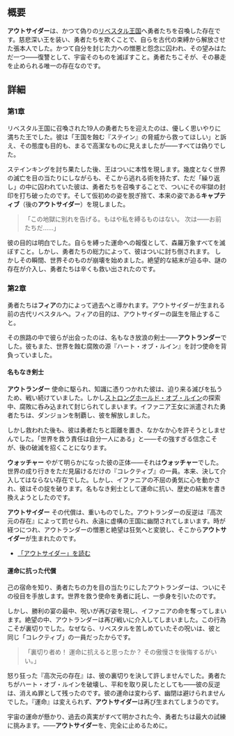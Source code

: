 <!-- title: アウトサイダー -->
<!-- quote: 「我が復讐は、これから始まるのだ！」 -->
<!-- chapters: 0, 1 -->
<!-- images: (リベスタル王――アウトサイダーの仮の姿), (キャプティブとの戦い), (アウトランダーの登場), (アウトランダーとの初対面), (第2章でのアウトランダー最期の瞬間)  -->
<!-- model: false -->

## 概要

**アウトサイダー**は、かつて偽りの[リベスタル王国](#entry:libestal-ficta-entry)へ勇者たちを召喚した存在です。慈悲深い王を装い、勇者たちを欺くことで、自らを古代の束縛から解放させた張本人でした。かつて自分を封じた力への憎悪と怨念に囚われ、その望みはただ一つ――復讐として、宇宙そのものを滅ぼすこと。勇者たちこそが、その暴走を止められる唯一の存在なのです。

## 詳細

### 第1章

リベスタル王国に召喚された19人の勇者たちを迎えたのは、優しく思いやりに満ちた王でした。彼は「王国を蝕む『ステイン』の脅威から救ってほしい」と訴え、その態度も目的も、まるで高潔なものに見えましたが――すべては偽りでした。

ステインキングを討ち果たした後、王はついに本性を現します。幾度となく世界の滅亡を目の当たりにしながらも、そこから逃れる術を持たず、ただ「繰り返し」の中に囚われていた彼は、勇者たちを召喚することで、ついにその牢獄の封印を打ち破ったのです。そして仮初めの姿を脱ぎ捨て、本来の姿である**キャプティブ**（後の**アウトサイダー**）を現しました。

> 「この地獄に別れを告げる。もはや私を縛るものはない。
> 次は――お前たちだ……」

彼の目的は明白でした。自らを縛った運命への報復として、森羅万象すべてを滅ぼすこと。しかし、勇者たちの総力によって、彼はついに討ち倒されます。
しかしその瞬間、世界そのものが崩壊を始めました。絶望的な結末が迫る中、謎の存在が介入し、勇者たちは辛くも救い出されたのです。

### 第2章

勇者たちは**フィア**の力によって過去へと導かれます。アウトサイダーが生まれる前の古代リベスタルへ。フィアの目的は、アウトサイダーの誕生を阻止すること。

その旅路の中で彼らが出会ったのは、名もなき放浪の剣士――**アウトランダー**でした。彼もまた、世界を蝕む腐敗の源『ハート・オブ・ルイン』を討つ使命を背負っていました。

#### 名もなき剣士

**アウトランダー**
使命に駆られ、知識に憑りつかれた彼は、迫り来る滅びを払うため、戦い続けていました。しかし[ストロングホールド・オブ・ルイン](#entry:stronghold-of-ruin-entry)の探索中、腐敗に呑み込まれて封じられてしまいます。イファニア王女に派遣された勇者たちは、ダンジョンを制覇し、彼を解放しました。

しかし救われた後も、彼は勇者たちと距離を置き、なかなか心を許そうとしませんでした。「世界を救う責任は自分一人にある」と――その強すぎる信念こそが、後の破滅を招くことになります。

**ウォッチャー**
やがて明らかになった彼の正体――それは**ウォッチャー**でした。世界の成り行きをただ見届けるだけの『コレクティブ』の一員。本来、決して介入してはならない存在でした。しかし、イファニアの不屈の勇気に心を動かされ、彼はその掟を破ります。名もなき剣士として運命に抗い、歴史の結末を書き換えようとしたのです。

**アウトサイダー**
その代償は、重いものでした。アウトランダーの反逆は『高次元の存在』によって罰せられ、永遠に虚構の王国に幽閉されてしまいます。時が経つにつれ、アウトランダーの憎悪と絶望は狂気へと変貌し、そこから**アウトサイダー**が生まれたのです。

- [「アウトサイダー」を読む](#text:the-outsider)

#### 運命に抗った代償

己の宿命を知り、勇者たちの力を目の当たりにしたアウトランダーは、ついにその役目を手放します。世界を救う使命を勇者に託し、一歩身を引いたのです。

しかし、勝利の宴の最中、呪いが再び姿を現し、イファニアの命を奪ってしまいます。絶望の中、アウトランダーは再び戦いに介入してしまいました。この行為こそが裏切りでした。なぜなら、リベスタルを苦しめていたその呪いは、彼と同じ「コレクティブ」の一員だったからです。

> 「裏切り者め！
> 運命に抗えると思ったか？
> その傲慢さを後悔するがいい。」

怒り狂った『高次元の存在』は、彼の裏切りを決して許しませんでした。勇者たちがハート・オブ・ルインを破壊し、平和を取り戻したとしても――彼の反逆は、消えぬ罪として残ったのです。彼の運命は変わらず、幽閉は避けられませんでした。『運命』は変えられず、**アウトサイダー**は再び生まれてしまうのです。

宇宙の運命が懸かり、過去の真実がすべて明かされた今、勇者たちは最大の試練に挑みます。――**アウトサイダー**を、完全に止めるために。
